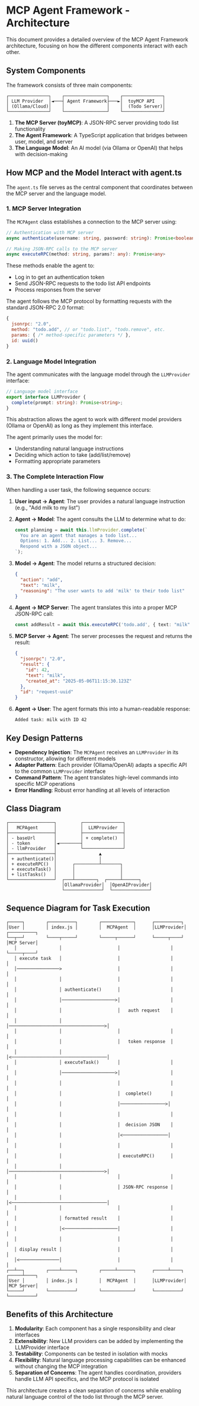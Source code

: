 # MCP Agent Framework - Architecture

This document provides a detailed overview of the MCP Agent Framework architecture, focusing on how the different components interact with each other.

## System Components

The framework consists of three main components:

```
┌───────────────┐    ┌────────────────┐    ┌───────────────┐
│ LLM Provider  │◄───┤ Agent Framework├───►│  toyMCP API   │
│ (Ollama/Cloud)│    │                │    │  (Todo Server)│
└───────────────┘    └────────────────┘    └───────────────┘
```

1. **The MCP Server (toyMCP)**: A JSON-RPC server providing todo list functionality
2. **The Agent Framework**: A TypeScript application that bridges between user, model, and server
3. **The Language Model**: An AI model (via Ollama or OpenAI) that helps with decision-making

## How MCP and the Model Interact with agent.ts

The `agent.ts` file serves as the central component that coordinates between the MCP server and the language model.

### 1. MCP Server Integration

The `MCPAgent` class establishes a connection to the MCP server using:

```typescript
// Authentication with MCP server
async authenticate(username: string, password: string): Promise<boolean>

// Making JSON-RPC calls to the MCP server
async executeRPC(method: string, params?: any): Promise<any>
```

These methods enable the agent to:
- Log in to get an authentication token
- Send JSON-RPC requests to the todo list API endpoints
- Process responses from the server

The agent follows the MCP protocol by formatting requests with the standard JSON-RPC 2.0 format:

```javascript
{
  jsonrpc: "2.0",
  method: "todo.add", // or "todo.list", "todo.remove", etc.
  params: { /* method-specific parameters */ },
  id: uuid()
}
```

### 2. Language Model Integration

The agent communicates with the language model through the `LLMProvider` interface:

```typescript
// Language model interface
export interface LLMProvider {
  complete(prompt: string): Promise<string>;
}
```

This abstraction allows the agent to work with different model providers (Ollama or OpenAI) as long as they implement this interface.

The agent primarily uses the model for:
- Understanding natural language instructions
- Deciding which action to take (add/list/remove)
- Formatting appropriate parameters

### 3. The Complete Interaction Flow

When handling a user task, the following sequence occurs:

1. **User input → Agent**: The user provides a natural language instruction (e.g., "Add milk to my list")

2. **Agent → Model**: The agent consults the LLM to determine what to do:
   ```typescript
   const planning = await this.llmProvider.complete(`
     You are an agent that manages a todo list...
     Options: 1. Add... 2. List... 3. Remove...
     Respond with a JSON object...
   `);
   ```

3. **Model → Agent**: The model returns a structured decision:
   ```json
   {
     "action": "add",
     "text": "milk",
     "reasoning": "The user wants to add 'milk' to their todo list"
   }
   ```

4. **Agent → MCP Server**: The agent translates this into a proper MCP JSON-RPC call:
   ```typescript
   const addResult = await this.executeRPC('todo.add', { text: "milk" });
   ```

5. **MCP Server → Agent**: The server processes the request and returns the result:
   ```json
   {
     "jsonrpc": "2.0",
     "result": {
       "id": 42,
       "text": "milk",
       "created_at": "2025-05-06T11:15:30.123Z"
     },
     "id": "request-uuid"
   }
   ```

6. **Agent → User**: The agent formats this into a human-readable response:
   ```
   Added task: milk with ID 42
   ```

## Key Design Patterns

- **Dependency Injection**: The `MCPAgent` receives an `LLMProvider` in its constructor, allowing for different models
- **Adapter Pattern**: Each provider (Ollama/OpenAI) adapts a specific API to the common `LLMProvider` interface
- **Command Pattern**: The agent translates high-level commands into specific MCP operations
- **Error Handling**: Robust error handling at all levels of interaction

## Class Diagram

```
┌─────────────────┐         ┌───────────────┐
│   MCPAgent      │         │  LLMProvider  │
├─────────────────┤         ├───────────────┤
│ - baseUrl       │         │ + complete()  │
│ - token         │◄────────┤               │
│ - llmProvider   │         └───────────────┘
├─────────────────┤                ▲
│ + authenticate()│                │
│ + executeRPC()  │      ┌─────────┴───────┐
│ + executeTask() │      │                 │
│ + listTasks()   │      │                 │
└─────────────────┘  ┌───┴────────┐  ┌─────┴──────┐
                     │OllamaProvider│  │OpenAIProvider│
                     └──────────────┘  └──────────────┘
```

## Sequence Diagram for Task Execution

```
┌─────┐        ┌──────────┐        ┌────────────┐      ┌──────────┐
│User │        │ index.js │        │  MCPAgent  │      │LLMProvider│      ┌──────────┐
└──┬──┘        └────┬─────┘        └─────┬──────┘      └─────┬────┘      │MCP Server│
   │                │                     │                   │           └─────┬────┘
   │ execute task   │                     │                   │                 │
   │────────────────>                     │                   │                 │
   │                │                     │                   │                 │
   │                │ authenticate()      │                   │                 │
   │                │────────────────────>│                   │                 │
   │                │                     │   auth request    │                 │
   │                │                     │────────────────────────────────────>│
   │                │                     │                   │                 │
   │                │                     │   token response  │                 │
   │                │                     │<────────────────────────────────────│
   │                │ executeTask()       │                   │                 │
   │                │────────────────────>│                   │                 │
   │                │                     │                   │                 │
   │                │                     │  complete()       │                 │
   │                │                     │─────────────────>│                 │
   │                │                     │                   │                 │
   │                │                     │  decision JSON    │                 │
   │                │                     │<─────────────────│                 │
   │                │                     │                   │                 │
   │                │                     │ executeRPC()      │                 │
   │                │                     │────────────────────────────────────>│
   │                │                     │                   │                 │
   │                │                     │ JSON-RPC response │                 │
   │                │                     │<────────────────────────────────────│
   │                │                     │                   │                 │
   │                │ formatted result    │                   │                 │
   │                │<────────────────────│                   │                 │
   │                │                     │                   │                 │
   │ display result │                     │                   │                 │
   │<───────────────│                     │                   │                 │
┌──┴──┐        ┌────┴─────┐        ┌─────┴──────┐      ┌─────┴────┐      ┌─────┴────┐
│User │        │ index.js │        │  MCPAgent  │      │LLMProvider│      │MCP Server│
└─────┘        └──────────┘        └────────────┘      └──────────┘      └──────────┘
```

## Benefits of this Architecture

1. **Modularity**: Each component has a single responsibility and clear interfaces
2. **Extensibility**: New LLM providers can be added by implementing the LLMProvider interface
3. **Testability**: Components can be tested in isolation with mocks
4. **Flexibility**: Natural language processing capabilities can be enhanced without changing the MCP integration
5. **Separation of Concerns**: The agent handles coordination, providers handle LLM API specifics, and the MCP protocol is isolated

This architecture creates a clean separation of concerns while enabling natural language control of the todo list through the MCP server. 